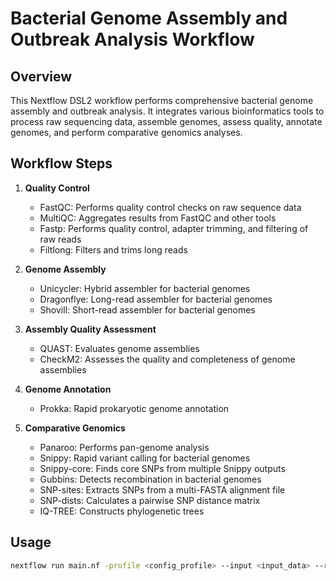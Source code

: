 # Bacterial Genome Assembly and Outbreak Analysis Workflow

## Overview

This Nextflow DSL2 workflow performs comprehensive bacterial genome assembly and outbreak analysis. It integrates various bioinformatics tools to process raw sequencing data, assemble genomes, assess quality, annotate genomes, and perform comparative genomics analyses.

## Workflow Steps

1. **Quality Control**
   - FastQC: Performs quality control checks on raw sequence data
   - MultiQC: Aggregates results from FastQC and other tools
   - Fastp: Performs quality control, adapter trimming, and filtering of raw reads
   - Filtlong: Filters and trims long reads

2. **Genome Assembly**
   - Unicycler: Hybrid assembler for bacterial genomes
   - Dragonflye: Long-read assembler for bacterial genomes
   - Shovill: Short-read assembler for bacterial genomes

3. **Assembly Quality Assessment**
   - QUAST: Evaluates genome assemblies
   - CheckM2: Assesses the quality and completeness of genome assemblies

4. **Genome Annotation**
   - Prokka: Rapid prokaryotic genome annotation

5. **Comparative Genomics**
   - Panaroo: Performs pan-genome analysis
   - Snippy: Rapid variant calling for bacterial genomes
   - Snippy-core: Finds core SNPs from multiple Snippy outputs
   - Gubbins: Detects recombination in bacterial genomes
   - SNP-sites: Extracts SNPs from a multi-FASTA alignment file
   - SNP-dists: Calculates a pairwise SNP distance matrix
   - IQ-TREE: Constructs phylogenetic trees

## Usage

```bash
nextflow run main.nf -profile <config_profile> --input <input_data> --reference <reference_genome>